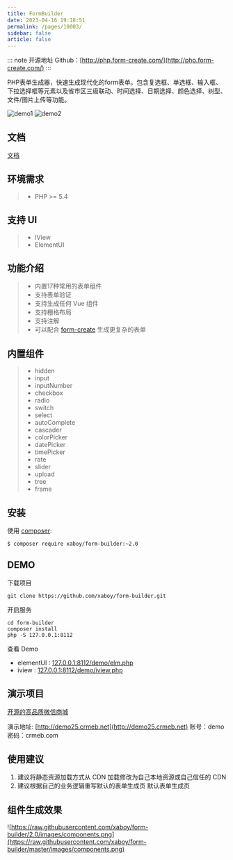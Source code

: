 ```yaml
---
title: FormBuilder
date: 2023-04-16 19:18:51
permalink: /pages/10003/
sidebar: false
article: false
---
```

::: note 开源地址
Github：[http://php.form-create.com/](http://php.form-create.com/)
:::

PHP表单生成器，快速生成现代化的form表单。包含复选框、单选框、输入框、下拉选择框等元素以及省市区三级联动、时间选择、日期选择、颜色选择、树型、文件/图片上传等功能。

![demo1](https://raw.githubusercontent.com/xaboy/form-create/dev/images/demo-live3.gif) 
![demo2](https://github.com/xaboy/form-create/raw/dev/images/demo-group.gif?raw=true)

## 文档

[文档](http://php.form-create.com)

## 环境需求

> - PHP >= 5.4

## 支持 UI

> - IView
> - ElementUI

## 功能介绍

> - 内置17种常用的表单组件
> - 支持表单验证
> - 支持生成任何 Vue 组件
> - 支持栅格布局
> - 支持注解
> - 可以配合 [form-create](https://github.com/xaboy/form-create) 生成更复杂的表单

## 内置组件

> - hidden
> - input
> - inputNumber
> - checkbox
> - radio
> - switch
> - select
> - autoComplete
> - cascader
> - colorPicker
> - datePicker
> - timePicker
> - rate
> - slider
> - upload
> - tree
> - frame

## 安装

使用 [composer](http://getcomposer.org/):

```shell
$ composer require xaboy/form-builder:~2.0
```

## DEMO

下载项目

```shell
git clone https://github.com/xaboy/form-builder.git
```

开启服务

```shell
cd form-builder
composer install
php -S 127.0.0.1:8112
```

查看 Demo

- elementUI : [127.0.0.1:8112/demo/elm.php](127.0.0.1:8112/demo/elm.php)
- iview : [127.0.0.1:8112/demo/iview.php](127.0.0.1:8112/demo/iview.php)

## 演示项目

[开源的高品质微信商城](http://github.crmeb.net/u/xaboy)

演示地址: [http://demo25.crmeb.net](http://demo25.crmeb.net) 账号：demo 密码：crmeb.com

## 使用建议

1. 建议将静态资源加载方式从 CDN 加载修改为自己本地资源或自己信任的 CDN
2. 建议根据自己的业务逻辑重写默认的表单生成页 默认表单生成页

## 组件生成效果

![https://raw.githubusercontent.com/xaboy/form-builder/2.0/images/components.png](https://raw.githubusercontent.com/xaboy/form-builder/master/images/components.png)